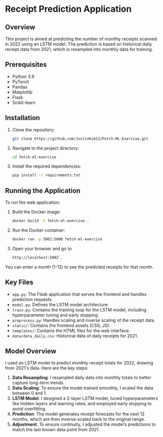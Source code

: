 # Receipt Prediction Application

## Overview
This project is aimed at predicting the number of monthly receipts scanned in 2022 using an LSTM model. The prediction is based on historical daily receipt data from 2021, which is resampled into monthly data for training.

## Prerequisites
- Python 3.9
- PyTorch
- Pandas
- Matplotlib
- Flask
- Scikit-learn 

## Installation
1. Clone the repository:
   ```bash
   git clone https://github.com/JustinKim13/Fetch-ML-Exercise.git
   ``````
2. Navigate to the project directory:
   ```bash
   cd fetch-ml-exercise
   ``````
3. Install the required dependencies:
   ```bash
   pip install -r requirements.txt
   ```

## Running the Application
To run the web application:
1. Build the Docker image:
   ```bash
   docker build -t fetch-ml-exercise .  
   ```
2. Run the Docker container:
   ```bash
   docker run -p 5002:5000 fetch-ml-exercise
   ```
3. Open your browser and go to
   ```bash
   http://localhost:5002`.
   ```
You can enter a month (1-12) to see the predicted receipts for that month.

## Key Files
- `app.py`: The Flask application that serves the frontend and handles prediction requests.
- `model.py`: Defines the LSTM model architecture.
- `train.py`: Contains the training loop for the LSTM model, including hyperparameter tuning and early stopping.
- `preprocess.py`: Handles scaling and inverse scaling of the receipt data.
- `static/`: Contains the frontend assets (CSS, JS).
- `templates/`: Contains the HTML files for the web interface.
- `data/data_daily.csv`: Historical data of daily receipts for 2021.

## Model Overview
I used an LSTM model to predict monthly receipt totals for 2022, drawing from 2021's data. Here are the key steps:
1. **Data Resampling**: I resampled daily data into monthly totals to better capture long-term trends.
2. **Data Scaling**: To ensure the model trained smoothly, I scaled the data between 0 and 1.
3. **LSTM Model**:  I designed a 2-layer LSTM model, tuned hyperparameters like hidden layers and learning rates, and employed early stopping to avoid overfitting.
4. **Prediction**: The model generates receipt forecasts for the next 12 months, which are then inverse-scaled back to the original range.
5. **Adjustment**: To ensure continuity, I adjusted the model’s predictions to match the last known data point from 2021.
